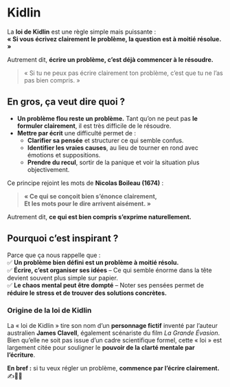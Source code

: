 # Kidlin

La **loi de Kidlin** est une règle simple mais puissante :  
**« Si vous écrivez clairement le problème, la question est à moitié résolue. »**

Autrement dit, **écrire un problème, c’est déjà commencer à le résoudre.**  

> « Si tu ne peux pas écrire clairement ton problème, c’est que tu ne l’as pas bien compris. »

## En gros, ça veut dire quoi ?

- **Un problème flou reste un problème.** Tant qu’on ne peut pas **le formuler clairement**, il est très difficile de le résoudre.  
- **Mettre par écrit** une difficulté permet de :  
  - **Clarifier sa pensée** et structurer ce qui semble confus.  
  - **Identifier les vraies causes**, au lieu de tourner en rond avec émotions et suppositions.  
  - **Prendre du recul**, sortir de la panique et voir la situation plus objectivement.  

Ce principe rejoint les mots de **Nicolas Boileau (1674)** :  
> **« Ce qui se conçoit bien s’énonce clairement,**  
> **Et les mots pour le dire arrivent aisément. »**

Autrement dit, **ce qui est bien compris s’exprime naturellement.**

## Pourquoi c’est inspirant ?

Parce que ça nous rappelle que :  
✅ **Un problème bien défini est un problème à moitié résolu.**  
✅ **Écrire, c’est organiser ses idées** – Ce qui semble énorme dans la tête devient souvent plus simple sur papier.  
✅ **Le chaos mental peut être dompté** – Noter ses pensées permet de **réduire le stress et de trouver des solutions concrètes.**

### Origine de la loi de Kidlin

La « loi de Kidlin » tire son nom d’un **personnage fictif** inventé par l’auteur australien **James Clavell**, également scénariste du film *La Grande Évasion*. Bien qu’elle ne soit pas issue d’un cadre scientifique formel, cette « loi » est largement citée pour souligner le **pouvoir de la clarté mentale par l’écriture**.

**En bref :** si tu veux régler un problème, **commence par l’écrire clairement.** ✍️🎯🚀
